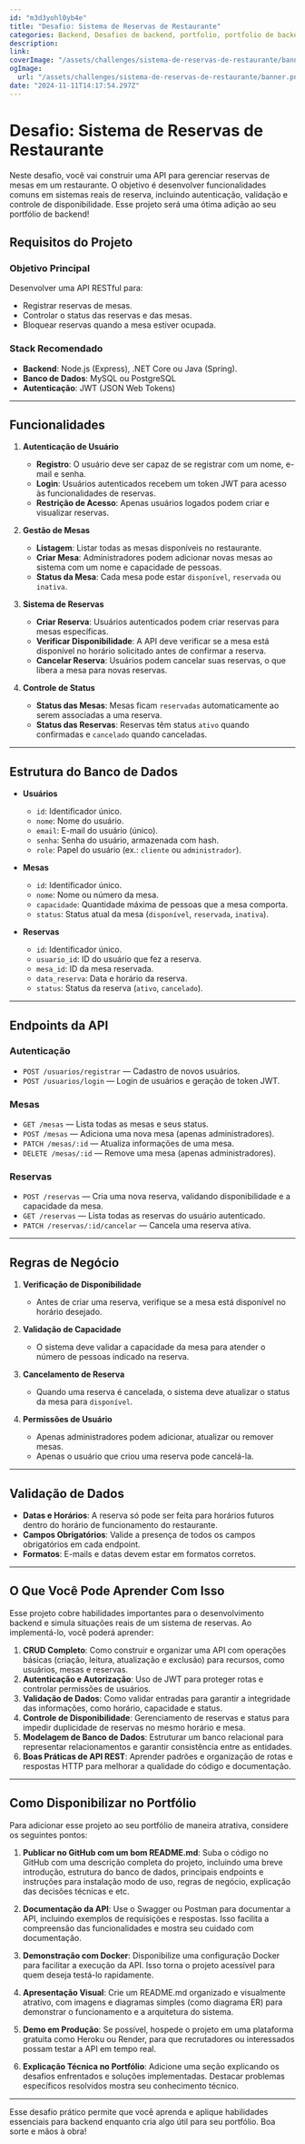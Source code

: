 ```yaml
---
id: "m3d3yohl0yb4e"
title: "Desafio: Sistema de Reservas de Restaurante"
categories: Backend, Desafios de backend, portfolio, portfolio de backend, programação, portfolio programação, ideias de projetos backend
description: 
link: 
coverImage: "/assets/challenges/sistema-de-reservas-de-restaurante/banner.png"
ogImage:
  url: "/assets/challenges/sistema-de-reservas-de-restaurante/banner.png"
date: "2024-11-11T14:17:54.297Z"
---
```



# Desafio: Sistema de Reservas de Restaurante

Neste desafio, você vai construir uma API para gerenciar reservas de mesas em um restaurante. O objetivo é desenvolver funcionalidades comuns em sistemas reais de reserva, incluindo autenticação, validação e controle de disponibilidade. Esse projeto será uma ótima adição ao seu portfólio de backend!

## Requisitos do Projeto

### Objetivo Principal
Desenvolver uma API RESTful para:
- Registrar reservas de mesas.
- Controlar o status das reservas e das mesas.
- Bloquear reservas quando a mesa estiver ocupada.

### Stack Recomendado
- **Backend**: Node.js (Express), .NET Core ou Java (Spring).
- **Banco de Dados**: MySQL ou PostgreSQL
- **Autenticação**: JWT (JSON Web Tokens)

---

## Funcionalidades

1. **Autenticação de Usuário**
   - **Registro**: O usuário deve ser capaz de se registrar com um nome, e-mail e senha.
   - **Login**: Usuários autenticados recebem um token JWT para acesso às funcionalidades de reservas.
   - **Restrição de Acesso**: Apenas usuários logados podem criar e visualizar reservas.

2. **Gestão de Mesas**
   - **Listagem**: Listar todas as mesas disponíveis no restaurante.
   - **Criar Mesa**: Administradores podem adicionar novas mesas ao sistema com um nome e capacidade de pessoas.
   - **Status da Mesa**: Cada mesa pode estar `disponível`, `reservada` ou `inativa`.

3. **Sistema de Reservas**
   - **Criar Reserva**: Usuários autenticados podem criar reservas para mesas específicas.
   - **Verificar Disponibilidade**: A API deve verificar se a mesa está disponível no horário solicitado antes de confirmar a reserva.
   - **Cancelar Reserva**: Usuários podem cancelar suas reservas, o que libera a mesa para novas reservas.

4. **Controle de Status**
   - **Status das Mesas**: Mesas ficam `reservadas` automaticamente ao serem associadas a uma reserva.
   - **Status das Reservas**: Reservas têm status `ativo` quando confirmadas e `cancelado` quando canceladas.

---

## Estrutura do Banco de Dados

- **Usuários**
    - `id`: Identificador único.
    - `nome`: Nome do usuário.
    - `email`: E-mail do usuário (único).
    - `senha`: Senha do usuário, armazenada com hash.
    - `role`: Papel do usuário (ex.: `cliente` ou `administrador`).

- **Mesas**
    - `id`: Identificador único.
    - `nome`: Nome ou número da mesa.
    - `capacidade`: Quantidade máxima de pessoas que a mesa comporta.
    - `status`: Status atual da mesa (`disponível`, `reservada`, `inativa`).

- **Reservas**
    - `id`: Identificador único.
    - `usuario_id`: ID do usuário que fez a reserva.
    - `mesa_id`: ID da mesa reservada.
    - `data_reserva`: Data e horário da reserva.
    - `status`: Status da reserva (`ativo`, `cancelado`).

---

## Endpoints da API

### Autenticação
- `POST /usuarios/registrar` — Cadastro de novos usuários.
- `POST /usuarios/login` — Login de usuários e geração de token JWT.

### Mesas
- `GET /mesas` — Lista todas as mesas e seus status.
- `POST /mesas` — Adiciona uma nova mesa (apenas administradores).
- `PATCH /mesas/:id` — Atualiza informações de uma mesa.
- `DELETE /mesas/:id` — Remove uma mesa (apenas administradores).

### Reservas
- `POST /reservas` — Cria uma nova reserva, validando disponibilidade e a capacidade da mesa.
- `GET /reservas` — Lista todas as reservas do usuário autenticado.
- `PATCH /reservas/:id/cancelar` — Cancela uma reserva ativa.

---

## Regras de Negócio

1. **Verificação de Disponibilidade**
   - Antes de criar uma reserva, verifique se a mesa está disponível no horário desejado.

2. **Validação de Capacidade**
   - O sistema deve validar a capacidade da mesa para atender o número de pessoas indicado na reserva.

3. **Cancelamento de Reserva**
   - Quando uma reserva é cancelada, o sistema deve atualizar o status da mesa para `disponível`.

4. **Permissões de Usuário**
   - Apenas administradores podem adicionar, atualizar ou remover mesas.
   - Apenas o usuário que criou uma reserva pode cancelá-la.

---

## Validação de Dados

- **Datas e Horários**: A reserva só pode ser feita para horários futuros dentro do horário de funcionamento do restaurante.
- **Campos Obrigatórios**: Valide a presença de todos os campos obrigatórios em cada endpoint.
- **Formatos**: E-mails e datas devem estar em formatos corretos.

---

## O Que Você Pode Aprender Com Isso

Esse projeto cobre habilidades importantes para o desenvolvimento backend e simula situações reais de um sistema de reservas. Ao implementá-lo, você poderá aprender:

1. **CRUD Completo**: Como construir e organizar uma API com operações básicas (criação, leitura, atualização e exclusão) para recursos, como usuários, mesas e reservas.
2. **Autenticação e Autorização**: Uso de JWT para proteger rotas e controlar permissões de usuários.
3. **Validação de Dados**: Como validar entradas para garantir a integridade das informações, como horário, capacidade e status.
4. **Controle de Disponibilidade**: Gerenciamento de reservas e status para impedir duplicidade de reservas no mesmo horário e mesa.
5. **Modelagem de Banco de Dados**: Estruturar um banco relacional para representar relacionamentos e garantir consistência entre as entidades.
6. **Boas Práticas de API REST**: Aprender padrões e organização de rotas e respostas HTTP para melhorar a qualidade do código e documentação.

---

## Como Disponibilizar no Portfólio

Para adicionar esse projeto ao seu portfólio de maneira atrativa, considere os seguintes pontos:

1. **Publicar no GitHub com um bom README.md**: Suba o código no GitHub com uma descrição completa do projeto, incluindo uma breve introdução, estrutura do banco de dados, principais endpoints e instruções para instalação modo de uso, regras de negócio, explicação das decisões técnicas e etc.

3. **Documentação da API**: Use o Swagger ou Postman para documentar a API, incluindo exemplos de requisições e respostas. Isso facilita a compreensão das funcionalidades e mostra seu cuidado com documentação.

4. **Demonstração com Docker**: Disponibilize uma configuração Docker para facilitar a execução da API. Isso torna o projeto acessível para quem deseja testá-lo rapidamente.

5. **Apresentação Visual**: Crie um README.md organizado e visualmente atrativo, com imagens e diagramas simples (como diagrama ER) para demonstrar o funcionamento e a arquitetura do sistema.

6. **Demo em Produção**: Se possível, hospede o projeto em uma plataforma gratuita como Heroku ou Render, para que recrutadores ou interessados possam testar a API em tempo real.

7. **Explicação Técnica no Portfólio**: Adicione uma seção explicando os desafios enfrentados e soluções implementadas. Destacar problemas específicos resolvidos mostra seu conhecimento técnico.

---

Esse desafio prático permite que você aprenda e aplique habilidades essenciais para backend enquanto cria algo útil para seu portfólio. Boa sorte e mãos à obra!
